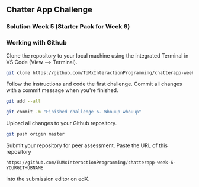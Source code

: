 ## Chatter App Challenge
### Solution Week 5 (Starter Pack for Week 6)

### Working with Github

Clone the repository to your local machine using the integrated Terminal in VS Code (View --> Terminal).

```bash
git clone https://github.com/TUMxInteractionProgramming/chatterapp-week-6-YOURGITHUBNAME
```

Follow the instructions and code the first challenge. Commit all changes with a commit message when you're finished.

```bash
git add --all
```

```bash
git commit -m "Finished challenge 6. Whouup whouup"
```

Upload all changes to your Github repository.

```bash
git push origin master
```

Submit your repository for peer assessment. Paste the URL of this repository

```url
https://github.com/TUMxInteractionProgramming/chatterapp-week-6-YOURGITHUBNAME
```

into the submission editor on edX.